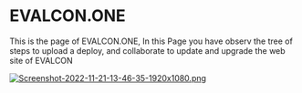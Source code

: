 # EVALCON.ONE
This is the page of EVALCON.ONE, In this Page you have observ the tree of steps to upload a deploy, and collaborate to update and upgrade the web site of EVALCON


[![Screenshot-2022-11-21-13-46-35-1920x1080.png](https://i.postimg.cc/s21L7yLj/Screenshot-2022-11-21-13-46-35-1920x1080.png)](https://postimg.cc/XZSx0M3m)
